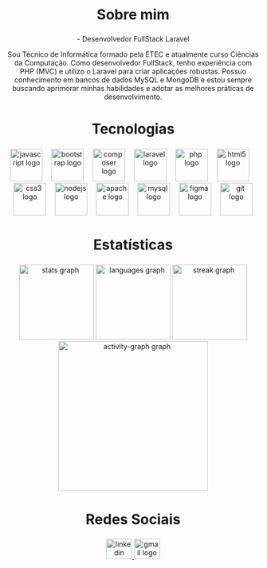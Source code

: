 <h1 align="center">Sobre mim</h1>

###

<p align="center">- Desenvolvedor FullStack Laravel</p>

<p align="center">Sou Técnico de Informática formado pela ETEC e atualmente curso Ciências da Computação. Como desenvolvedor FullStack, tenho experiência com PHP (MVC) e utilizo o Laravel para criar aplicações robustas. Possuo conhecimento em bancos de dados MySQL e MongoDB e estou sempre buscando aprimorar minhas habilidades e adotar as melhores práticas de desenvolvimento.</p>

###

<h1 align="center">Tecnologias</h1>

###

<div align="center">
  <img src="https://cdn.jsdelivr.net/gh/devicons/devicon/icons/javascript/javascript-original.svg" height="65" alt="javascript logo"  />
  <img width="10" />
  <img src="https://cdn.jsdelivr.net/gh/devicons/devicon/icons/bootstrap/bootstrap-original.svg" height="65" alt="bootstrap logo"  />
  <img width="10" />
  <img src="https://cdn.jsdelivr.net/gh/devicons/devicon/icons/composer/composer-original.svg" height="65" alt="composer logo"  />
  <img width="10" />
  <img src="https://cdn.jsdelivr.net/gh/devicons/devicon/icons/laravel/laravel-original.svg" height="65" alt="laravel logo"  />
  <img width="10" />
  <img src="https://cdn.jsdelivr.net/gh/devicons/devicon/icons/php/php-original.svg" height="65" alt="php logo"  />
  <img width="10" />
  <img src="https://cdn.jsdelivr.net/gh/devicons/devicon/icons/html5/html5-original.svg" height="65" alt="html5 logo"  />
  <img width="10" />
  <img src="https://cdn.jsdelivr.net/gh/devicons/devicon/icons/css3/css3-original.svg" height="65" alt="css3 logo"  />
  <img width="10" />
  <img src="https://cdn.jsdelivr.net/gh/devicons/devicon/icons/nodejs/nodejs-original.svg" height="65" alt="nodejs logo"  />
  <img width="10" />
  <img src="https://cdn.jsdelivr.net/gh/devicons/devicon/icons/apache/apache-original.svg" height="65" alt="apache logo"  />
  <img width="10" />
  <img src="https://cdn.jsdelivr.net/gh/devicons/devicon/icons/mysql/mysql-original.svg" height="65" alt="mysql logo"  />
  <img width="10" />
  <img src="https://cdn.jsdelivr.net/gh/devicons/devicon/icons/figma/figma-original.svg" height="65" alt="figma logo"  />
  <img width="10" />
  <img src="https://cdn.jsdelivr.net/gh/devicons/devicon/icons/git/git-original.svg" height="65" alt="git logo"  />
</div>

###

<h1 align="center">Estatísticas</h1>

###

<div align="center">
  <img src="https://github-readme-stats.vercel.app/api?username=Samukaviga&hide_title=true&hide_rank=false&show_icons=true&include_all_commits=true&count_private=true&disable_animations=false&theme=dracula&locale=pt-br&hide_border=false&order=1" height="150" alt="stats graph"  />
  <img src="https://github-readme-stats.vercel.app/api/top-langs?username=Samukaviga&locale=pt-br&hide_title=false&layout=compact&card_width=320&langs_count=5&theme=dracula&hide_border=false&order=2" height="150" alt="languages graph"  />
  <img src="https://streak-stats.demolab.com?user=Samukaviga&locale=pt-br&mode=daily&theme=dracula&hide_border=false&border_radius=5&order=3" height="150" alt="streak graph"  />
  <img src="https://github-readme-activity-graph.vercel.app/graph?username=Samukaviga&radius=16&theme=react&area=true&order=5" height="300" alt="activity-graph graph"  />
</div>

###

<h1 align="center">Redes Sociais</h1>

###

<div align="center">
  <a href="https://www.linkedin.com/in/samuel-gomes-1655b620b/" target="_blank">
    <img src="https://raw.githubusercontent.com/maurodesouza/profile-readme-generator/master/src/assets/icons/social/linkedin/default.svg" width="52" height="40" alt="linkedin logo"  />
  </a>
  <a href="samuelgomes2021@gmail.com" target="_blank">
    <img src="https://raw.githubusercontent.com/maurodesouza/profile-readme-generator/master/src/assets/icons/social/gmail/default.svg" width="52" height="40" alt="gmail logo"  />
  </a>
</div>

###
